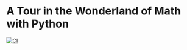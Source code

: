 # A Tour in the Wonderland of Math with Python

[![CI](https://github.com/neozhaoliang/pywonderland/actions/workflows/test.yaml/badge.svg)](https://github.com/neozhaoliang/pywonderland/actions/workflows/test.yaml)
